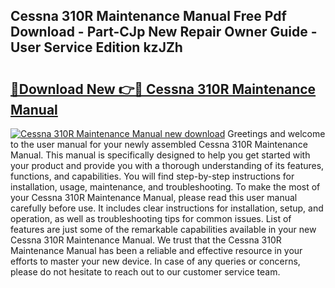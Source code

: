 ## Cessna 310R Maintenance Manual Free Pdf Download - Part-CJp New Repair Owner Guide - User Service Edition kzJZh

# <h2><a href="http://bc14475.oget.top/?id=Cessna+310R+Maintenance+Manual">🔗Download New 👉🔴 Cessna 310R Maintenance Manual</a></h2>

[![Cessna 310R Maintenance Manual new download](https://i.imgur.com/5g1atiW.png)](http://bc14475.oget.top/?id=Cessna+310R+Maintenance+Manual)
Greetings and welcome to the user manual for your newly assembled Cessna 310R Maintenance Manual. This manual is specifically designed to help you get started with your product and provide you with a thorough understanding of its features, functions, and capabilities. You will find step-by-step instructions for installation, usage, maintenance, and troubleshooting. To make the most of your Cessna 310R Maintenance Manual, please read this user manual carefully before use. It includes clear instructions for installation, setup, and operation, as well as troubleshooting tips for common issues. List of features are just some of the remarkable capabilities available in your new Cessna 310R Maintenance Manual. We trust that the Cessna 310R Maintenance Manual has been a reliable and effective resource in your efforts to master your new device. In case of any queries or concerns, please do not hesitate to reach out to our customer service team.
